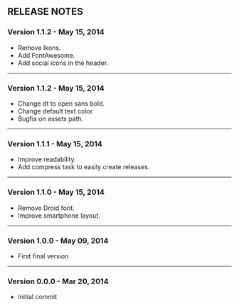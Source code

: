 ## RELEASE NOTES

### Version 1.1.2 - May 15, 2014

* Remove Ikons.
* Add FontAwesome.
* Add social icons in the header.

---

### Version 1.1.2 - May 15, 2014

* Change dt to open sans bold.
* Change default text color.
* Bugfix on assets path.

---

### Version 1.1.1 - May 15, 2014

* Improve readability.
* Add compress task to easily create releases.

---

### Version 1.1.0 - May 15, 2014

* Remove Droid font.
* Improve smartphone layout.

---

### Version 1.0.0 - May 09, 2014

* First final version

---

### Version 0.0.0 - Mar 20, 2014

* Initial commit
